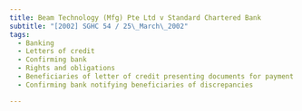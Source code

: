 ```yaml
---
title: Beam Technology (Mfg) Pte Ltd v Standard Chartered Bank
subtitle: "[2002] SGHC 54 / 25\_March\_2002"
tags:
  - Banking
  - Letters of credit
  - Confirming bank
  - Rights and obligations
  - Beneficiaries of letter of credit presenting documents for payment
  - Confirming bank notifying beneficiaries of discrepancies

---
```


